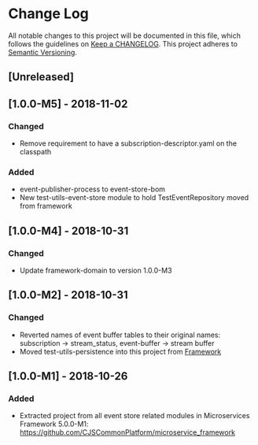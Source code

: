 # Change Log
All notable changes to this project will be documented in this file, which follows the guidelines
on [Keep a CHANGELOG](http://keepachangelog.com/). This project adheres to
[Semantic Versioning](http://semver.org/).

## [Unreleased]

## [1.0.0-M5] - 2018-11-02

### Changed
- Remove requirement to have a subscription-descriptor.yaml on the classpath

### Added
- event-publisher-process to event-store-bom
- New test-utils-event-store module to hold TestEventRepository moved from framework

## [1.0.0-M4] - 2018-10-31

### Changed
- Update framework-domain to version 1.0.0-M3

## [1.0.0-M2] - 2018-10-31

### Changed
- Reverted names of event buffer tables to their original names: 
subscription -> stream_status, event-buffer -> stream buffer
- Moved test-utils-persistence into this project from 
[Framework](https://github.com/CJSCommonPlatform/microservice_framework)

## [1.0.0-M1] - 2018-10-26

### Added
- Extracted project from all event store related modules in Microservices Framework 5.0.0-M1: https://github.com/CJSCommonPlatform/microservice_framework


